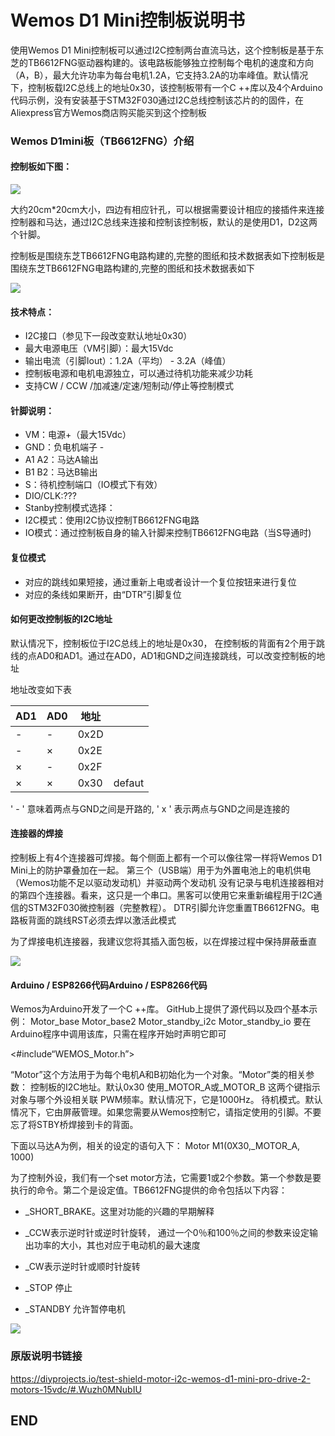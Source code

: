 # Wemos D1 Mini控制板说明书

 使用Wemos D1 Mini控制板可以通过I2C控制两台直流马达，这个控制板是基于东芝的TB6612FNG驱动器构建的。该电路板能够独立控制每个电机的速度和方向（A，B），最大允许功率为每台电机1.2A，它支持3.2A的功率峰值。默认情况下，控制板载I2C总线上的地址0x30，该控制板带有一个C ++库以及4个Arduino代码示例，没有安装基于STM32F030通过I2C总线控制该芯片的的固件，在Aliexpress官方Wemos商店购买能买到这个控制板

### Wemos D1mini板（TB6612FNG）介绍

#### 控制板如下图：

![](https://www.projetsdiy.fr/wp-content/uploads/2017/04/wemos-d1-mini-shield-motor-deballage.jpg)

大约20cm*20cm大小，四边有相应针孔，可以根据需要设计相应的接插件来连接控制器和马达，通过I2C总线来连接和控制该控制板，默认的是使用D1，D2这两个针脚。

控制板是围绕东芝TB6612FNG电路构建的,完整的图纸和技术数据表如下控制板是围绕东芝TB6612FNG电路构建的,完整的图纸和技术数据表如下

![](https://www.projetsdiy.fr/wp-content/uploads/2017/03/wemos-d1-mini-motor-i2c-shield-TB6621FNG.jpg)

#### 技术特点：
- I2C接口（参见下一段改变默认地址0x30）
- 最大电源电压（VM引脚）：最大15Vdc
- 输出电流（引脚Iout）：1.2A（平均） -  3.2A（峰值）
- 控制板电源和电机电源独立，可以通过待机功能来减少功耗
- 支持CW / CCW /加减速/定速/短制动/停止等控制模式


#### 针脚说明：
- VM：电源+（最大15Vdc）
- GND：负电机端子 -
- A1 A2：马达A输出
- B1 B2：马达B输出
- S：待机控制端口（IO模式下有效）
- DIO/CLK:???
- Stanby控制模式选择：
- I2C模式：使用I2C协议控制TB6612FNG电路
- IO模式：通过控制板自身的输入针脚来控制TB6612FNG电路（当S导通时)

#### 复位模式
- 对应的跳线如果短接，通过重新上电或者设计一个复位按钮来进行复位
- 对应的条线如果断开，由“DTR”引脚复位

#### 如何更改控制板的I2C地址
默认情况下，控制板位于I2C总线上的地址是0x30，
在控制板的背面有2个用于跳线的点AD0和AD1。通过在AD0，AD1和GND之间连接跳线，可以改变控制板的地址

地址改变如下表


|  AD1  | AD0   | 地址   |  |
| ------------ | ------------ | ------------ | ------------|
|  -  |  -  |  0x2D  |   |
|  - | ×  |  0x2E |   |
|  × |  - |0x2F  |  |
|  × |×   | 0x30  |defaut  |

' - ' 意味着两点与GND之间是开路的, ' x ' 表示两点与GND之间是连接的


#### 连接器的焊接
控制板上有4个连接器可焊接。每个侧面上都有一个可以像往常一样将Wemos D1 Mini上的防护罩叠加在一起。
第三个（USB端）用于为外置电池上的电机供电（Wemos功能不足以驱动发动机）并驱动两个发动机
没有记录与电机连接器相对的第四个连接器。看来，这只是一个串口。黑客可以使用它来重新编程用于I2C通信的STM32F030微控制器（完整教程）。
DTR引脚允许您重置TB6612FNG。电路板背面的跳线RST必须去焊以激活此模式

为了焊接电机连接器，我建议您将其插入面包板，以在焊接过程中保持屏蔽垂直

![](https://www.projetsdiy.fr/wp-content/uploads/2017/04/wemos-d1-mini-shield-motor-soudure-connecteur-moteur-mise-en-place.jpg)

#### Arduino / ESP8266代码Arduino / ESP8266代码
Wemos为Arduino开发了一个C ++库。 GitHub上提供了源代码以及四个基本示例：
Motor_base
Motor_base2
Motor_standby_i2c
Motor_standby_io
要在Arduino程序中调用该库，只需在程序开始时声明它即可

 <#include“WEMOS_Motor.h”>

“Motor”这个方法用于为每个电机A和B初始化为一个对象。“Motor”类的相关参数：
控制板的I2C地址。默认0x30
使用_MOTOR_A或_MOTOR_B 这两个键指示对象与哪个外设相关联
PWM频率。默认情况下，它是1000Hz。
待机模式。默认情况下，它由屏蔽管理。如果您需要从Wemos控制它，请指定使用的引脚。不要忘了将STBY桥焊接到卡的背面。

下面以马达A为例，相关的设定的语句入下：
Motor M1(0X30,_MOTOR_A, 1000)

为了控制外设，我们有一个set motor方法，它需要1或2个参数。第一个参数是要执行的命令。第二个是设定值。TB6612FNG提供的命令包括以下内容：

- _SHORT_BRAKE。这里对功能的兴趣的早期解释

- _CCW表示逆时针或逆时针旋转， 通过一个0％和100％之间的参数来设定输出功率的大小，其也对应于电动机的最大速度

- _CW表示逆时针或顺时针旋转

- _STOP 停止

- _STANDBY 允许暂停电机

![](https://diyprojects.io/wp-content/uploads/2017/06/wemos-d1-mini-motor-shield-v1.jpg)

### 原版说明书链接
https://diyprojects.io/test-shield-motor-i2c-wemos-d1-mini-pro-drive-2-motors-15vdc/#.Wuzh0MNubIU

## END

